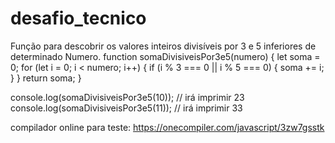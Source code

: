 # desafio_tecnico
Função  para descobrir os valores inteiros divisíveis por 3 e 5 inferiores de determinado Numero.
function somaDivisiveisPor3e5(numero) {
    let soma = 0;
    for (let i = 0; i < numero; i++) {
        if (i % 3 === 0 || i % 5 === 0) {
            soma += i;
        }
    }
    return soma;
}

console.log(somaDivisiveisPor3e5(10)); // irá imprimir 23
console.log(somaDivisiveisPor3e5(11)); // irá imprimir 33

compilador online para teste:
https://onecompiler.com/javascript/3zw7gsstk
